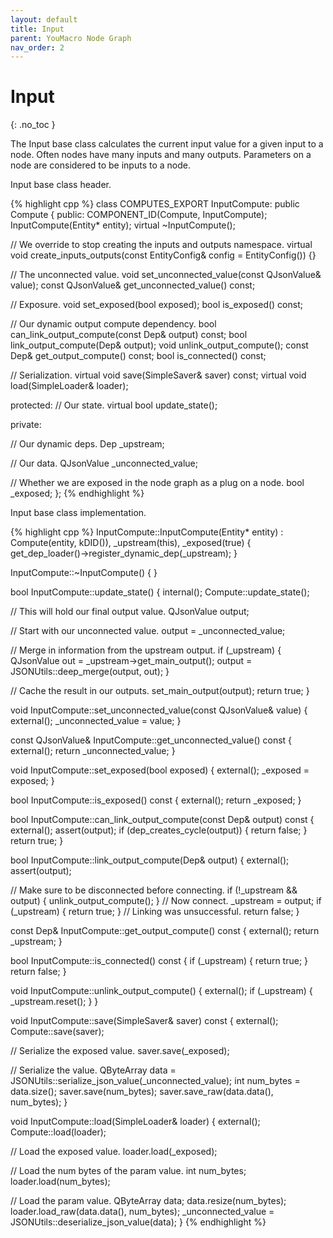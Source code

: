 ```yaml
---
layout: default
title: Input
parent: YouMacro Node Graph
nav_order: 2
---
```


# Input
{: .no_toc }

The Input base class calculates the current input value for a given input to a node. Often nodes have many inputs and many outputs. Parameters on a node are considered to be inputs to a node.

Input base class header.

{% highlight cpp %}
class COMPUTES_EXPORT InputCompute: public Compute  {
 public:
  COMPONENT_ID(Compute, InputCompute);
  InputCompute(Entity* entity);
  virtual ~InputCompute();

  // We override to stop creating the inputs and outputs namespace.
  virtual void create_inputs_outputs(const EntityConfig& config = EntityConfig()) {}

  // The unconnected value.
  void set_unconnected_value(const QJsonValue& value);
  const QJsonValue& get_unconnected_value() const;

  // Exposure.
  void set_exposed(bool exposed);
  bool is_exposed() const;

  // Our dynamic output compute dependency.
  bool can_link_output_compute(const Dep<OutputCompute>& output) const;
  bool link_output_compute(Dep<OutputCompute>& output);
  void unlink_output_compute();
  const Dep<OutputCompute>& get_output_compute() const;
  bool is_connected() const;

  // Serialization.
  virtual void save(SimpleSaver& saver) const;
  virtual void load(SimpleLoader& loader);

 protected:
  // Our state.
  virtual bool update_state();

 private:

  // Our dynamic deps.
  Dep<OutputCompute> _upstream;

  // Our data.
  QJsonValue _unconnected_value;

  // Whether we are exposed in the node graph as a plug on a node.
  bool _exposed;
};
{% endhighlight %}

Input base class implementation.

{% highlight cpp %}
InputCompute::InputCompute(Entity* entity)
    : Compute(entity, kDID()),
      _upstream(this),
      _exposed(true) {
	get_dep_loader()->register_dynamic_dep(_upstream);
}

InputCompute::~InputCompute() {
}

bool InputCompute::update_state() {
  internal();
  Compute::update_state();

  // This will hold our final output value.
  QJsonValue output;

  // Start with our unconnected value.
  output = _unconnected_value;

  // Merge in information from the upstream output.
  if (_upstream) {
    QJsonValue out = _upstream->get_main_output();
    output = JSONUtils::deep_merge(output, out);
  }

  // Cache the result in our outputs.
  set_main_output(output);
  return true;
}

void InputCompute::set_unconnected_value(const QJsonValue& value) {
  external();
  _unconnected_value = value;
}

const QJsonValue& InputCompute::get_unconnected_value() const {
  external();
  return _unconnected_value;
}

void InputCompute::set_exposed(bool exposed) {
  external();
  _exposed = exposed;
}

bool InputCompute::is_exposed() const {
  external();
  return _exposed;
}

bool InputCompute::can_link_output_compute(const Dep<OutputCompute>& output) const {
  external();
  assert(output);
  if (dep_creates_cycle(output)) {
    return false;
  }
  return true;
}

bool InputCompute::link_output_compute(Dep<OutputCompute>& output) {
  external();
  assert(output);

  // Make sure to be disconnected before connecting.
  if (!_upstream && output) {
    unlink_output_compute();
  }
  // Now connect.
  _upstream = output;
  if (_upstream) {
    return true;
  }
  // Linking was unsuccessful.
  return false;
}

const Dep<OutputCompute>& InputCompute::get_output_compute() const {
  external();
  return _upstream;
}

bool InputCompute::is_connected() const {
  if (_upstream) {
    return true;
  }
  return false;
}

void InputCompute::unlink_output_compute() {
  external();
  if (_upstream) {
    _upstream.reset();
  }
}

void InputCompute::save(SimpleSaver& saver) const {
  external();
  Compute::save(saver);

  // Serialize the exposed value.
  saver.save(_exposed);

  // Serialize the value.
  QByteArray data = JSONUtils::serialize_json_value(_unconnected_value);
  int num_bytes = data.size();
  saver.save(num_bytes);
  saver.save_raw(data.data(), num_bytes);
}

void InputCompute::load(SimpleLoader& loader) {
  external();
  Compute::load(loader);

  // Load the exposed value.
  loader.load(_exposed);

  // Load the num bytes of the param value.
  int num_bytes;
  loader.load(num_bytes);

  // Load the param value.
  QByteArray data;
  data.resize(num_bytes);
  loader.load_raw(data.data(), num_bytes);
  _unconnected_value = JSONUtils::deserialize_json_value(data);
}
{% endhighlight %}

